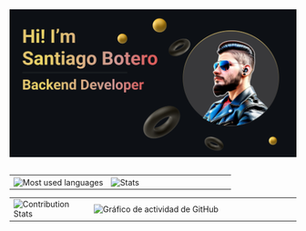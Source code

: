 <div align="center" style="background: #0d1015">
    <img src="assets/banner.jpg" loading="lazy" style="max-height: 300px; aspect-ratio: 4:1">
</div>

<br>

<table align="center" width="100%" border="0">
  <tr>
    <td width="44%"><img align="center" src="https://github-readme-stats.vercel.app/api/top-langs?username=boterop&show_icons=true&locale=en&layout=compact&theme=chartreuse-dark" alt="Most used languages" loading="lazy"></td>
    <td><img align="center" src="https://github-readme-stats.vercel.app/api?username=boterop&show_icons=true&theme=react-dark" alt="Stats" loading="lazy"></td>
  </tr>
</table>
<table align="center" width="100%" border="0">
  <tr>
    <td width="28%"><img src="https://github-contribution-stats.vercel.app/api/?username=boterop" alt="Contribution Stats" loading="lazy"></td>
    <td><img src="https://github-readme-activity-graph.vercel.app/graph?username=boterop&theme=react-dark" alt="Gráfico de actividad de GitHub" loading="lazy"></td>
  </tr>
</table>
